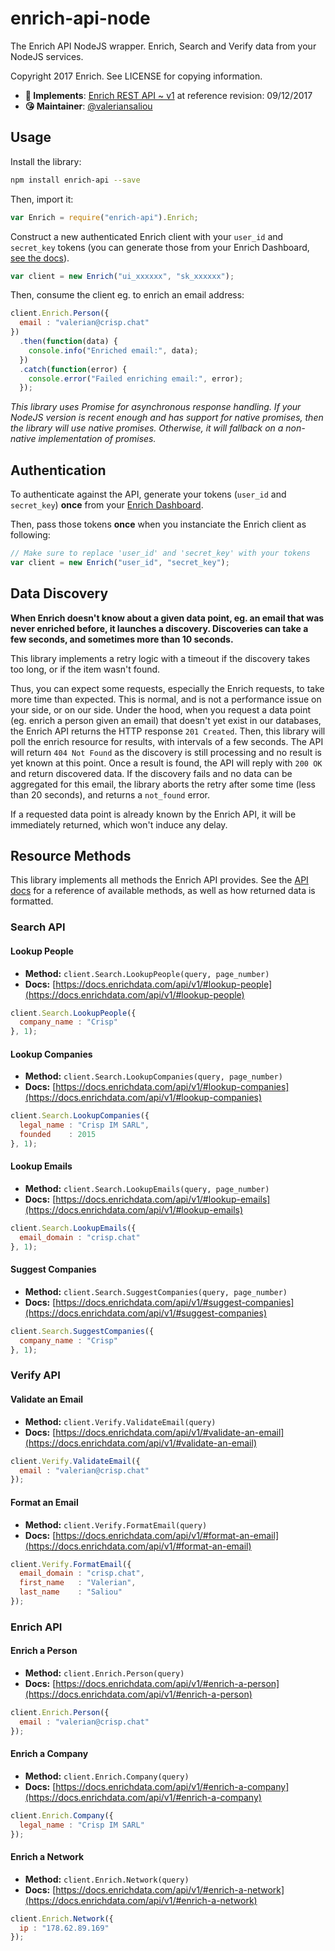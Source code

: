 # enrich-api-node

The Enrich API NodeJS wrapper. Enrich, Search and Verify data from your NodeJS services.

Copyright 2017 Enrich. See LICENSE for copying information.

* **📝 Implements**: [Enrich REST API ~ v1](https://docs.enrichdata.com/api/v1/) at reference revision: 09/12/2017
* **😘 Maintainer**: [@valeriansaliou](https://github.com/valeriansaliou)

## Usage

Install the library:

```bash
npm install enrich-api --save
```

Then, import it:

```javascript
var Enrich = require("enrich-api").Enrich;
```

Construct a new authenticated Enrich client with your `user_id` and `secret_key` tokens (you can generate those from your Enrich Dashboard, [see the docs](https://docs.enrichdata.com/api/v1/)).

```javascript
var client = new Enrich("ui_xxxxxx", "sk_xxxxxx");
```

Then, consume the client eg. to enrich an email address:

```javascript
client.Enrich.Person({
  email : "valerian@crisp.chat"
})
  .then(function(data) {
    console.info("Enriched email:", data);
  })
  .catch(function(error) {
    console.error("Failed enriching email:", error);
  });
```

_This library uses Promise for asynchronous response handling. If your NodeJS version is recent enough and has support for native promises, then the library will use native promises. Otherwise, it will fallback on a non-native implementation of promises._

## Authentication

To authenticate against the API, generate your tokens (`user_id` and `secret_key`) **once** from your [Enrich Dashboard](https://dashboard.enrichdata.com/).

Then, pass those tokens **once** when you instanciate the Enrich client as following:

```javascript
// Make sure to replace 'user_id' and 'secret_key' with your tokens
var client = new Enrich("user_id", "secret_key");
```

## Data Discovery

**When Enrich doesn't know about a given data point, eg. an email that was never enriched before, it launches a discovery. Discoveries can take a few seconds, and sometimes more than 10 seconds.**

This library implements a retry logic with a timeout if the discovery takes too long, or if the item wasn't found.

Thus, you can expect some requests, especially the Enrich requests, to take more time than expected. This is normal, and is not a performance issue on your side, or on our side. Under the hood, when you request a data point (eg. enrich a person given an email) that doesn't yet exist in our databases, the Enrich API returns the HTTP response `201 Created`. Then, this library will poll the enrich resource for results, with intervals of a few seconds. The API will return `404 Not Found` as the discovery is still processing and no result is yet known at this point. Once a result is found, the API will reply with `200 OK` and return discovered data. If the discovery fails and no data can be aggregated for this email, the library aborts the retry after some time (less than 20 seconds), and returns a `not_found` error.

If a requested data point is already known by the Enrich API, it will be immediately returned, which won't induce any delay.

## Resource Methods

This library implements all methods the Enrich API provides. See the [API docs](https://docs.enrichdata.com/api/v1/) for a reference of available methods, as well as how returned data is formatted.

### Search API

#### Lookup People

* **Method:** `client.Search.LookupPeople(query, page_number)`
* **Docs:** [https://docs.enrichdata.com/api/v1/#lookup-people](https://docs.enrichdata.com/api/v1/#lookup-people)

```javascript
client.Search.LookupPeople({
  company_name : "Crisp"
}, 1);
```

#### Lookup Companies

* **Method:** `client.Search.LookupCompanies(query, page_number)`
* **Docs:** [https://docs.enrichdata.com/api/v1/#lookup-companies](https://docs.enrichdata.com/api/v1/#lookup-companies)

```javascript
client.Search.LookupCompanies({
  legal_name : "Crisp IM SARL",
  founded    : 2015
}, 1);
```

#### Lookup Emails

* **Method:** `client.Search.LookupEmails(query, page_number)`
* **Docs:** [https://docs.enrichdata.com/api/v1/#lookup-emails](https://docs.enrichdata.com/api/v1/#lookup-emails)

```javascript
client.Search.LookupEmails({
  email_domain : "crisp.chat"
}, 1);
```

#### Suggest Companies

* **Method:** `client.Search.SuggestCompanies(query, page_number)`
* **Docs:** [https://docs.enrichdata.com/api/v1/#suggest-companies](https://docs.enrichdata.com/api/v1/#suggest-companies)

```javascript
client.Search.SuggestCompanies({
  company_name : "Crisp"
}, 1);
```

### Verify API

#### Validate an Email

* **Method:** `client.Verify.ValidateEmail(query)`
* **Docs:** [https://docs.enrichdata.com/api/v1/#validate-an-email](https://docs.enrichdata.com/api/v1/#validate-an-email)

```javascript
client.Verify.ValidateEmail({
  email : "valerian@crisp.chat"
});
```

#### Format an Email

* **Method:** `client.Verify.FormatEmail(query)`
* **Docs:** [https://docs.enrichdata.com/api/v1/#format-an-email](https://docs.enrichdata.com/api/v1/#format-an-email)

```javascript
client.Verify.FormatEmail({
  email_domain : "crisp.chat",
  first_name   : "Valerian",
  last_name    : "Saliou"
});
```

### Enrich API

#### Enrich a Person

* **Method:** `client.Enrich.Person(query)`
* **Docs:** [https://docs.enrichdata.com/api/v1/#enrich-a-person](https://docs.enrichdata.com/api/v1/#enrich-a-person)

```javascript
client.Enrich.Person({
  email : "valerian@crisp.chat"
});
```

#### Enrich a Company

* **Method:** `client.Enrich.Company(query)`
* **Docs:** [https://docs.enrichdata.com/api/v1/#enrich-a-company](https://docs.enrichdata.com/api/v1/#enrich-a-company)

```javascript
client.Enrich.Company({
  legal_name : "Crisp IM SARL"
});
```

#### Enrich a Network

* **Method:** `client.Enrich.Network(query)`
* **Docs:** [https://docs.enrichdata.com/api/v1/#enrich-a-network](https://docs.enrichdata.com/api/v1/#enrich-a-network)

```javascript
client.Enrich.Network({
  ip : "178.62.89.169"
});
```
